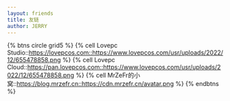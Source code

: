 ```yaml
---
layout: friends
title: 友链
author: JERRY
---
```



{% btns circle grid5 %}
{% cell Lovepc Studio::https://lovepcos.com::https://www.lovepcos.com/usr/uploads/2022/12/655478858.png %}
{% cell Lovepc Cloud::https://pan.lovepcos.com::https://www.lovepcos.com/usr/uploads/2022/12/655478858.png %}
{% cell MrZeFr的小窝::https://blog.mrzefr.cn::https://cdn.mrzefr.cn/avatar.png %}
{% endbtns %}

